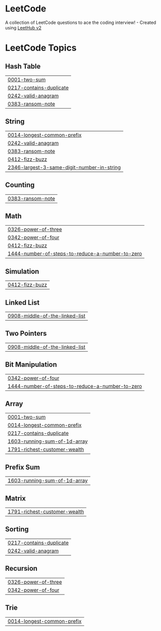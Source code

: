 # LeetCode
A collection of LeetCode questions to ace the coding interview! - Created using [LeetHub v2](https://github.com/arunbhardwaj/LeetHub-2.0)

<!---LeetCode Topics Start-->
# LeetCode Topics
## Hash Table
|  |
| ------- |
| [0001-two-sum](https://github.com/undeadmoon84/LeetCode/tree/master/0001-two-sum) |
| [0217-contains-duplicate](https://github.com/undeadmoon84/LeetCode/tree/master/0217-contains-duplicate) |
| [0242-valid-anagram](https://github.com/undeadmoon84/LeetCode/tree/master/0242-valid-anagram) |
| [0383-ransom-note](https://github.com/undeadmoon84/LeetCode/tree/master/0383-ransom-note) |
## String
|  |
| ------- |
| [0014-longest-common-prefix](https://github.com/undeadmoon84/LeetCode/tree/master/0014-longest-common-prefix) |
| [0242-valid-anagram](https://github.com/undeadmoon84/LeetCode/tree/master/0242-valid-anagram) |
| [0383-ransom-note](https://github.com/undeadmoon84/LeetCode/tree/master/0383-ransom-note) |
| [0412-fizz-buzz](https://github.com/undeadmoon84/LeetCode/tree/master/0412-fizz-buzz) |
| [2346-largest-3-same-digit-number-in-string](https://github.com/undeadmoon84/LeetCode/tree/master/2346-largest-3-same-digit-number-in-string) |
## Counting
|  |
| ------- |
| [0383-ransom-note](https://github.com/undeadmoon84/LeetCode/tree/master/0383-ransom-note) |
## Math
|  |
| ------- |
| [0326-power-of-three](https://github.com/undeadmoon84/LeetCode/tree/master/0326-power-of-three) |
| [0342-power-of-four](https://github.com/undeadmoon84/LeetCode/tree/master/0342-power-of-four) |
| [0412-fizz-buzz](https://github.com/undeadmoon84/LeetCode/tree/master/0412-fizz-buzz) |
| [1444-number-of-steps-to-reduce-a-number-to-zero](https://github.com/undeadmoon84/LeetCode/tree/master/1444-number-of-steps-to-reduce-a-number-to-zero) |
## Simulation
|  |
| ------- |
| [0412-fizz-buzz](https://github.com/undeadmoon84/LeetCode/tree/master/0412-fizz-buzz) |
## Linked List
|  |
| ------- |
| [0908-middle-of-the-linked-list](https://github.com/undeadmoon84/LeetCode/tree/master/0908-middle-of-the-linked-list) |
## Two Pointers
|  |
| ------- |
| [0908-middle-of-the-linked-list](https://github.com/undeadmoon84/LeetCode/tree/master/0908-middle-of-the-linked-list) |
## Bit Manipulation
|  |
| ------- |
| [0342-power-of-four](https://github.com/undeadmoon84/LeetCode/tree/master/0342-power-of-four) |
| [1444-number-of-steps-to-reduce-a-number-to-zero](https://github.com/undeadmoon84/LeetCode/tree/master/1444-number-of-steps-to-reduce-a-number-to-zero) |
## Array
|  |
| ------- |
| [0001-two-sum](https://github.com/undeadmoon84/LeetCode/tree/master/0001-two-sum) |
| [0014-longest-common-prefix](https://github.com/undeadmoon84/LeetCode/tree/master/0014-longest-common-prefix) |
| [0217-contains-duplicate](https://github.com/undeadmoon84/LeetCode/tree/master/0217-contains-duplicate) |
| [1603-running-sum-of-1d-array](https://github.com/undeadmoon84/LeetCode/tree/master/1603-running-sum-of-1d-array) |
| [1791-richest-customer-wealth](https://github.com/undeadmoon84/LeetCode/tree/master/1791-richest-customer-wealth) |
## Prefix Sum
|  |
| ------- |
| [1603-running-sum-of-1d-array](https://github.com/undeadmoon84/LeetCode/tree/master/1603-running-sum-of-1d-array) |
## Matrix
|  |
| ------- |
| [1791-richest-customer-wealth](https://github.com/undeadmoon84/LeetCode/tree/master/1791-richest-customer-wealth) |
## Sorting
|  |
| ------- |
| [0217-contains-duplicate](https://github.com/undeadmoon84/LeetCode/tree/master/0217-contains-duplicate) |
| [0242-valid-anagram](https://github.com/undeadmoon84/LeetCode/tree/master/0242-valid-anagram) |
## Recursion
|  |
| ------- |
| [0326-power-of-three](https://github.com/undeadmoon84/LeetCode/tree/master/0326-power-of-three) |
| [0342-power-of-four](https://github.com/undeadmoon84/LeetCode/tree/master/0342-power-of-four) |
## Trie
|  |
| ------- |
| [0014-longest-common-prefix](https://github.com/undeadmoon84/LeetCode/tree/master/0014-longest-common-prefix) |
<!---LeetCode Topics End-->